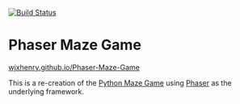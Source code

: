 [![Build Status](https://travis-ci.org/WJXHenry/Phaser-Maze-Game.svg?branch=master)](https://travis-ci.org/WJXHenry/Phaser-Maze-Game)

# Phaser Maze Game

[wjxhenry.github.io/Phaser-Maze-Game](https://wjxhenry.github.io/Phaser-Maze-Game)

This is a re-creation of the [Python Maze Game](https://github.com/WJXHenry/Python-Maze-Game) using [Phaser](https://phaser.io/phaser3) as the underlying framework.